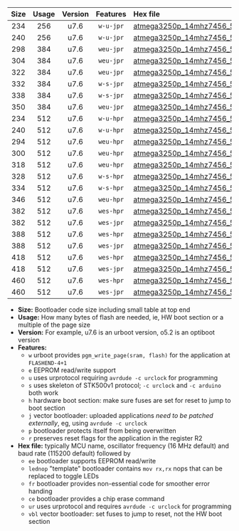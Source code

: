 |Size|Usage|Version|Features|Hex file|
|:-:|:-:|:-:|:-:|:--|
|234|256|u7.6|`w-u-jpr`|[atmega3250p_14mhz7456_57600bps_ur_vbl.hex](https://raw.githubusercontent.com/stefanrueger/urboot/main/bootloaders/atmega3250p/fcpu_14mhz7456/57600_bps/atmega3250p_14mhz7456_57600bps_ur_vbl.hex)|
|240|256|u7.6|`w-u-jpr`|[atmega3250p_14mhz7456_57600bps_lednop_ur_vbl.hex](https://raw.githubusercontent.com/stefanrueger/urboot/main/bootloaders/atmega3250p/fcpu_14mhz7456/57600_bps/atmega3250p_14mhz7456_57600bps_lednop_ur_vbl.hex)|
|298|384|u7.6|`weu-jpr`|[atmega3250p_14mhz7456_57600bps_ee_ur_vbl.hex](https://raw.githubusercontent.com/stefanrueger/urboot/main/bootloaders/atmega3250p/fcpu_14mhz7456/57600_bps/atmega3250p_14mhz7456_57600bps_ee_ur_vbl.hex)|
|304|384|u7.6|`weu-jpr`|[atmega3250p_14mhz7456_57600bps_ee_lednop_ur_vbl.hex](https://raw.githubusercontent.com/stefanrueger/urboot/main/bootloaders/atmega3250p/fcpu_14mhz7456/57600_bps/atmega3250p_14mhz7456_57600bps_ee_lednop_ur_vbl.hex)|
|322|384|u7.6|`weu-jpr`|[atmega3250p_14mhz7456_57600bps_ee_lednop_fr_ur_vbl.hex](https://raw.githubusercontent.com/stefanrueger/urboot/main/bootloaders/atmega3250p/fcpu_14mhz7456/57600_bps/atmega3250p_14mhz7456_57600bps_ee_lednop_fr_ur_vbl.hex)|
|332|384|u7.6|`w-s-jpr`|[atmega3250p_14mhz7456_57600bps_vbl.hex](https://raw.githubusercontent.com/stefanrueger/urboot/main/bootloaders/atmega3250p/fcpu_14mhz7456/57600_bps/atmega3250p_14mhz7456_57600bps_vbl.hex)|
|338|384|u7.6|`w-s-jpr`|[atmega3250p_14mhz7456_57600bps_lednop_vbl.hex](https://raw.githubusercontent.com/stefanrueger/urboot/main/bootloaders/atmega3250p/fcpu_14mhz7456/57600_bps/atmega3250p_14mhz7456_57600bps_lednop_vbl.hex)|
|350|384|u7.6|`weu-jpr`|[atmega3250p_14mhz7456_57600bps_ee_lednop_fr_ce_ur_vbl.hex](https://raw.githubusercontent.com/stefanrueger/urboot/main/bootloaders/atmega3250p/fcpu_14mhz7456/57600_bps/atmega3250p_14mhz7456_57600bps_ee_lednop_fr_ce_ur_vbl.hex)|
|234|512|u7.6|`w-u-hpr`|[atmega3250p_14mhz7456_57600bps_ur.hex](https://raw.githubusercontent.com/stefanrueger/urboot/main/bootloaders/atmega3250p/fcpu_14mhz7456/57600_bps/atmega3250p_14mhz7456_57600bps_ur.hex)|
|240|512|u7.6|`w-u-hpr`|[atmega3250p_14mhz7456_57600bps_lednop_ur.hex](https://raw.githubusercontent.com/stefanrueger/urboot/main/bootloaders/atmega3250p/fcpu_14mhz7456/57600_bps/atmega3250p_14mhz7456_57600bps_lednop_ur.hex)|
|294|512|u7.6|`weu-hpr`|[atmega3250p_14mhz7456_57600bps_ee_ur.hex](https://raw.githubusercontent.com/stefanrueger/urboot/main/bootloaders/atmega3250p/fcpu_14mhz7456/57600_bps/atmega3250p_14mhz7456_57600bps_ee_ur.hex)|
|300|512|u7.6|`weu-hpr`|[atmega3250p_14mhz7456_57600bps_ee_lednop_ur.hex](https://raw.githubusercontent.com/stefanrueger/urboot/main/bootloaders/atmega3250p/fcpu_14mhz7456/57600_bps/atmega3250p_14mhz7456_57600bps_ee_lednop_ur.hex)|
|318|512|u7.6|`weu-hpr`|[atmega3250p_14mhz7456_57600bps_ee_lednop_fr_ur.hex](https://raw.githubusercontent.com/stefanrueger/urboot/main/bootloaders/atmega3250p/fcpu_14mhz7456/57600_bps/atmega3250p_14mhz7456_57600bps_ee_lednop_fr_ur.hex)|
|328|512|u7.6|`w-s-hpr`|[atmega3250p_14mhz7456_57600bps.hex](https://raw.githubusercontent.com/stefanrueger/urboot/main/bootloaders/atmega3250p/fcpu_14mhz7456/57600_bps/atmega3250p_14mhz7456_57600bps.hex)|
|334|512|u7.6|`w-s-hpr`|[atmega3250p_14mhz7456_57600bps_lednop.hex](https://raw.githubusercontent.com/stefanrueger/urboot/main/bootloaders/atmega3250p/fcpu_14mhz7456/57600_bps/atmega3250p_14mhz7456_57600bps_lednop.hex)|
|346|512|u7.6|`weu-hpr`|[atmega3250p_14mhz7456_57600bps_ee_lednop_fr_ce_ur.hex](https://raw.githubusercontent.com/stefanrueger/urboot/main/bootloaders/atmega3250p/fcpu_14mhz7456/57600_bps/atmega3250p_14mhz7456_57600bps_ee_lednop_fr_ce_ur.hex)|
|382|512|u7.6|`wes-hpr`|[atmega3250p_14mhz7456_57600bps_ee.hex](https://raw.githubusercontent.com/stefanrueger/urboot/main/bootloaders/atmega3250p/fcpu_14mhz7456/57600_bps/atmega3250p_14mhz7456_57600bps_ee.hex)|
|382|512|u7.6|`wes-jpr`|[atmega3250p_14mhz7456_57600bps_ee_vbl.hex](https://raw.githubusercontent.com/stefanrueger/urboot/main/bootloaders/atmega3250p/fcpu_14mhz7456/57600_bps/atmega3250p_14mhz7456_57600bps_ee_vbl.hex)|
|388|512|u7.6|`wes-hpr`|[atmega3250p_14mhz7456_57600bps_ee_lednop.hex](https://raw.githubusercontent.com/stefanrueger/urboot/main/bootloaders/atmega3250p/fcpu_14mhz7456/57600_bps/atmega3250p_14mhz7456_57600bps_ee_lednop.hex)|
|388|512|u7.6|`wes-jpr`|[atmega3250p_14mhz7456_57600bps_ee_lednop_vbl.hex](https://raw.githubusercontent.com/stefanrueger/urboot/main/bootloaders/atmega3250p/fcpu_14mhz7456/57600_bps/atmega3250p_14mhz7456_57600bps_ee_lednop_vbl.hex)|
|418|512|u7.6|`wes-hpr`|[atmega3250p_14mhz7456_57600bps_ee_lednop_fr.hex](https://raw.githubusercontent.com/stefanrueger/urboot/main/bootloaders/atmega3250p/fcpu_14mhz7456/57600_bps/atmega3250p_14mhz7456_57600bps_ee_lednop_fr.hex)|
|418|512|u7.6|`wes-jpr`|[atmega3250p_14mhz7456_57600bps_ee_lednop_fr_vbl.hex](https://raw.githubusercontent.com/stefanrueger/urboot/main/bootloaders/atmega3250p/fcpu_14mhz7456/57600_bps/atmega3250p_14mhz7456_57600bps_ee_lednop_fr_vbl.hex)|
|460|512|u7.6|`wes-hpr`|[atmega3250p_14mhz7456_57600bps_ee_lednop_fr_ce.hex](https://raw.githubusercontent.com/stefanrueger/urboot/main/bootloaders/atmega3250p/fcpu_14mhz7456/57600_bps/atmega3250p_14mhz7456_57600bps_ee_lednop_fr_ce.hex)|
|460|512|u7.6|`wes-jpr`|[atmega3250p_14mhz7456_57600bps_ee_lednop_fr_ce_vbl.hex](https://raw.githubusercontent.com/stefanrueger/urboot/main/bootloaders/atmega3250p/fcpu_14mhz7456/57600_bps/atmega3250p_14mhz7456_57600bps_ee_lednop_fr_ce_vbl.hex)|

- **Size:** Bootloader code size including small table at top end
- **Usage:** How many bytes of flash are needed, ie, HW boot section or a multiple of the page size
- **Version:** For example, u7.6 is an urboot version, o5.2 is an optiboot version
- **Features:**
  + `w` urboot provides `pgm_write_page(sram, flash)` for the application at `FLASHEND-4+1`
  + `e` EEPROM read/write support
  + `u` uses urprotocol requiring `avrdude -c urclock` for programming
  + `s` uses skeleton of STK500v1 protocol; `-c urclock` and `-c arduino` both work
  + `h` hardware boot section: make sure fuses are set for reset to jump to boot section
  + `j` vector bootloader: uploaded applications *need to be patched externally*, eg, using `avrdude -c urclock`
  + `p` bootloader protects itself from being overwritten
  + `r` preserves reset flags for the application in the register R2
- **Hex file:** typically MCU name, oscillator frequency (16 MHz default) and baud rate (115200 default) followed by
  + `ee` bootloader supports EEPROM read/write
  + `lednop` "template" bootloader contains `mov rx,rx` nops that can be replaced to toggle LEDs
  + `fr` bootloader provides non-essential code for smoother error handing
  + `ce` bootloader provides a chip erase command
  + `ur` uses urprotocol and requires `avrdude -c urclock` for programming
  + `vbl` vector bootloader: set fuses to jump to reset, not the HW boot section

